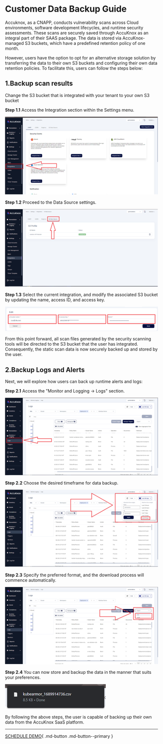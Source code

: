 # Customer Data Backup Guide

Accuknox, as a CNAPP, conducts vulnerability scans across Cloud environments, software development lifecycles, and runtime security assessments. These scans are securely saved through AccuKnox as an integral part of their SAAS package. The data is stored via AccuKnox-managed S3 buckets, which have a predefined retention policy of one month.

However, users have the option to opt for an alternative storage solution by transferring the data to their own S3 buckets and configuring their own data retention policies. To facilitate this, users can follow the steps below:

## **1.Backup scan results**

Change the S3 bucket that is integrated with your tenant to your own S3 bucket

**Step 1.1** Access the Integration section within the Settings menu.

![](images/scan-data-backup/scan-data-backup-0.png)

**Step 1.2** Proceed to the Data Source settings.

![](images/scan-data-backup/scan-data-backup-1.png)

**Step 1.3** Select the current integration, and modify the associated S3 bucket by updating the name, access ID, and access key.

![](images/scan-data-backup/scan-data-backup-2.png)

From this point forward, all scan files generated by the security scanning tools will be directed to the S3 bucket that the user has integrated. Consequently, the static scan data is now securely backed up and stored by the user.

## **2.Backup Logs and Alerts**

Next, we will explore how users can back up runtime alerts and logs:

**Step 2.1** Access the "Monitor and Logging → Logs" section.

![](images/scan-data-backup/scan-data-backup-3.png)

**Step 2.2** Choose the desired timeframe for data backup.

![](images/scan-data-backup/scan-data-backup-4.png)

**Step 2.3** Specify the preferred format, and the download process will commence automatically.

![](images/scan-data-backup/scan-data-backup-5.png)

**Step 2.4** You can now store and backup the data in the manner that suits your preferences.

![](images/scan-data-backup/scan-data-backup-6.png)

By following the above steps, the user is capable of backing up their own data from the AccuKnox SaaS platform.

- - -
[SCHEDULE DEMO](https://www.accuknox.com/contact-us){ .md-button .md-button--primary }